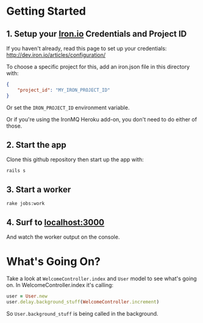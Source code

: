 # Getting Started

## 1. Setup your  [Iron.io](http://www.iron.io) Credentials and Project ID

If you haven't already, read this page to set up your credentials: http://dev.iron.io/articles/configuration/

To choose a specific project for this, add an iron.json file in this directory with:

```json
{
    "project_id": "MY_IRON_PROJECT_ID"
}
```

Or set the `IRON_PROJECT_ID` environment variable.

Or if you're using the IronMQ Heroku add-on, you don't need to do either of those.

## 2. Start the app

Clone this github repository then start up the app with: 

    rails s

## 3. Start a worker

    rake jobs:work

## 4. Surf to [localhost:3000](http://localhost:3000)

And watch the worker output on the console.

# What's Going On?

Take a look at `WelcomeController.index` and `User` model to see what's going on. In WelcomeController.index
it's calling:

```ruby
user = User.new
user.delay.background_stuff(WelcomeController.increment)
```

So `User.background_stuff` is being called in the background.
